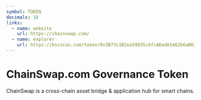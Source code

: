 ```yaml
---
symbol: TOKEN
decimals: 18
links:
  - name: website
    url: https://chainswap.com/
  - name: explorer
    url: https://bscscan.com/token/0x3B73c1B2ea59835cbfcADade5462b6aB630D9890
---
```


# ChainSwap.com Governance Token

ChainSwap is a cross-chain asset bridge & application hub for smart chains.
